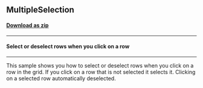 ## MultipleSelection
#### [Download as zip](https://minhaskamal.github.io/DownGit/#/home?url=https://github.com/GrapeCity/ComponentOne-WinForms-Samples/tree/master/NetFramework\TrueDBGrid\CS\MultipleSelection)
____
#### Select or deselect rows when you click on a row
____
This sample shows you how to select or deselect rows when you click on a row in the grid.  If you click on a row that is not selected it selects it.  Clicking on a selected row automatically deselected. 